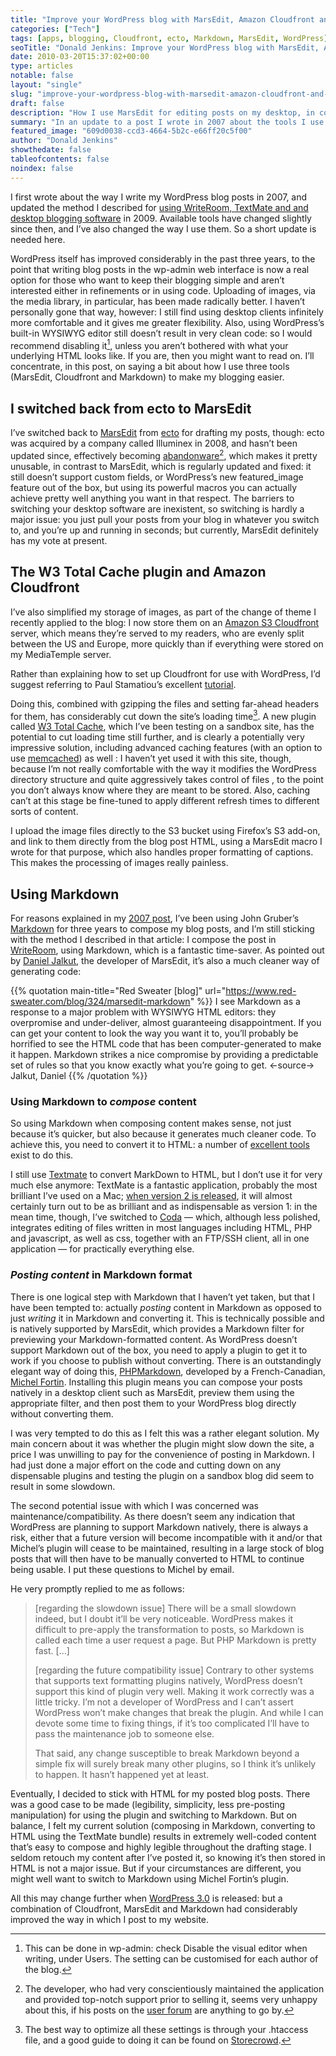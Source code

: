 ```yaml
---
title: "Improve your WordPress blog with MarsEdit, Amazon Cloudfront and Markdown"
categories: ["Tech"]
tags: [apps, blogging, Cloudfront, ecto, Markdown, MarsEdit, WordPress]
seoTitle: "Donald Jenkins: Improve your WordPress blog with MarsEdit, Amazon Cloudfront and Markdown"
date: 2010-03-20T15:37:02+00:00
type: articles
notable: false
layout: "single"
slug: "improve-your-wordpress-blog-with-marsedit-amazon-cloudfront-and-markdown"
draft: false
description: "How I use MarsEdit for editing posts on my desktop, in combination with WriteRoom and TextMate. I explain how I've started using Amazon Cloudfront to store my images"
summary: "In an update to a post I wrote in 2007 about the tools I use to compose blog posts, I cover using MarsEdit for editing posts on my desktop, in combination with WriteRoom and TextMate. I explain how I've started using Amazon Cloudfront to store my images. I also cover new trends in caching and ways of using Markdown to produce cleaner code including, optionally, using it as the storage format for individual blog posts, using Michel Fortin's PHP Markdown plugin."
featured_image: "609d0038-ccd3-4664-5b2c-e66ff20c5f00"
author: "Donald Jenkins"
showthedate: false
tableofcontents: false
noindex: false
---
```


I first wrote about the way I write my WordPress blog posts in 2007, and updated the method I described for [using WriteRoom, TextMate and and desktop blogging software](https://www.donaldjenkins.com/blogging-sequentially-using-writeroom-textmate-and-ecto-or-marsedit/ "Blogging sequentially using WriteRoom, textMate and ecto or MarsEdit") in 2009. Available tools have changed slightly since then, and I’ve also changed the way I use them. So a short update is needed here.

WordPress itself has improved considerably in the past three years, to the point that writing blog posts in the wp-admin web interface is now a real option for those who want to keep their blogging simple and aren’t interested either in refinements or in using code. Uploading of images, via the media library, in particular, has been made radically better. I haven’t personally gone that way, however: I still find using desktop clients infinitely more comfortable and it gives me greater flexibility. Also, using WordPress’s built-in WYSIWYG editor still doesn’t result in very clean code: so I would recommend disabling it[^1], unless you aren’t bothered with what your underlying HTML looks like. If you are, then you might want to read on. I’ll concentrate, in this post, on saying a bit about how I use three tools (MarsEdit, Cloudfront and Markdown) to make my blogging easier.

## I switched back from ecto to MarsEdit

I’ve switched back to [MarsEdit](https://www.red-sweater.com/marsedit/ "More about MarsEdit") from [ecto](https://illuminex.com/ecto/ "More about excto") for drafting my posts, though: ecto was acquired by a company called Illuminex in 2008, and hasn’t been updated since, effectively becoming [abandonware](https://en.wikipedia.org/wiki/Abandonware "More abut abandonware")[^2], which makes it pretty unusable, in contrast to MarsEdit, which is regularly updated and fixed: it still doesn’t support custom fields, or WordPress’s new featured_image feature out of the box, but using its powerful macros you can actually achieve pretty well anything you want in that respect. The barriers to switching your desktop software are inexistent, so switching is hardly a major issue: you just pull your posts from your blog in whatever you switch to, and you’re up and running in seconds; but currently, MarsEdit definitely has my vote at present.

## The W3 Total Cache plugin and Amazon Cloudfront

I’ve also simplified my storage of images, as part of the change of theme I recently applied to the blog: I now store them on an [Amazon S3 Cloudfront](https://aws.amazon.com/cloudfront/ "More about Amazon Cloudfront") server, which means they’re served to my readers, who are evenly split between the US and Europe, more quickly than if everything were stored on my MediaTemple server.

Rather than explaining how to set up Cloudfront for use with WordPress, I’d suggest referring to Paul Stamatiou’s excellent [tutorial](https://paulstamatiou.com/how-to-getting-started-with-amazon-cloudfront "Paul Stamatiou's tutorial on setting up Cloudfront for use with WordPress").

Doing this, combined with gzipping the files and setting far-ahead headers for them, has considerably cut down the site’s loading time[^3]. A new plugin called [W3 Total Cache](https://wordpress.org/extend/plugins/w3-total-cache/ "More about W3 Total Cache"), which I’ve been testing on a sandbox site, has the potential to cut loading time still further, and is clearly a potentially very impressive solution, including advanced caching features (with an option to use [memcached](https://memcached.org/ "More about Memcached")) as well : I haven’t yet used it with this site, though, because I’m not really comfortable with the way it modifies the WordPress directory structure and quite aggressively takes control of files , to the point you don’t always know where they are meant to be stored. Also, caching can’t at this stage be fine-tuned to apply different refresh times to different sorts of content.

I upload the image files directly to the S3 bucket using Firefox’s S3 add-on, and link to them directly from the blog post HTML, using a MarsEdit macro I wrote for that purpose, which also handles proper formatting of captions. This makes the processing of images really painless.

## Using Markdown

For reasons explained in my [2007 post](https://www.donaldjenkins.com/blogging-sequentially-using-writeroom-textmate-and-ecto-or-marsedit/ "Blogging sequentially using WriteRoom, textMate and ecto or MarsEdit"), I’ve been using John Gruber’s [Markdown](https://daringfireball.net/projects/markdown/ "More about Markdown") for three years to compose my blog posts, and I’m still sticking with the method I described in that article: I compose the post in [WriteRoom](https://www.hogbaysoftware.com/products/writeroom "More about Hog Bay Software's WRiteRoom"), using Markdown, which is a fantastic time-saver. As pointed out by [Daniel Jalkut](https://twitter.com/danielpunkass "Daniel Jalkut on Twitter"), the developer of MarsEdit, it’s also a much cleaner way of generating code:

{{% quotation main-title="Red Sweater [blog]" url="https://www.red-sweater.com/blog/324/marsedit-markdown" %}}
I see Markdown as a response to a major problem with WYSIWYG HTML editors: they overpromise and under-deliver, almost guaranteeing disappointment. If you can get your content to look the way you want it to, you’ll probably be horrified to see the HTML code that has been computer-generated to make it happen. Markdown strikes a nice compromise by providing a predictable set of rules so that you know exactly what you’re going to get.
<-source->
Jalkut, Daniel
{{% /quotation %}}

### Using Markdown to _compose_ content

So using Markdown when composing content makes sense, not just because it’s quicker, but also because it generates much cleaner code. To achieve this, you need to convert it to HTML: a number of [excellent tools](https://www.google.com/search?&rls=en&q=convert+markdown+to+html&ie=UTF-8&oe=UTF-8 "Converting Markdown to html") exist to do this.

I still use [Textmate](https://macromates.com/ "More about TextMate") to convert MarkDown to HTML, but I don’t use it for very much else anymore: TextMate is a fantastic application, probably the most brilliant I’ve used on a Mac; [when version 2 is released](https://blog.macromates.com/2010/why-2-0-is-not-developed-in-the-open/ "A clarification by TextMate's developer about the TextMate 2 roadmap"), it will almost certainly turn out to be as brilliant and as indispensable as version 1: in the mean time, though, I’ve switched to [Coda](https://www.panic.com/coda/ "more about Coda") — which, although less polished, integrates editing of files written in most languages including HTML, PHP and javascript, as well as css, together with an FTP/SSH client, all in one application — for practically everything else.

### _Posting content_ in Markdown format

There is one logical step with Markdown that I haven’t yet taken, but that I have been tempted to: actually _posting_ content in Markdown as opposed to just _writing_ it in Markdown and converting it. This is technically possible and is natively supported by MarsEdit, which provides a Markdown filter for previewing your Markdown-formatted content. As WordPress doesn’t support Markdown out of the box, you need to apply a plugin to get it to work if you choose to publish without converting. There is an outstandingly elegant way of doing this, [PHPMarkdown](https://michelf.com/projects/php-markdown/ "PHP Markdown by Michel Fortin"), developed by a French-Canadian, [Michel Fortin](https://twitter.com/michelfortin "Michel Fortin on Twitter"). Installing this plugin means you can compose your posts natively in a desktop client such as MarsEdit, preview them using the appropriate filter, and then post them to your WordPress blog directly without converting them.

I was very tempted to do this as I felt this was a rather elegant solution. My main concern about it was whether the plugin might slow down the site, a price I was unwilling to pay for the convenience of posting in Markdown. I had just done a major effort on the code and cutting down on any dispensable plugins and testing the plugin on a sandbox blog did seem to result in some slowdown.

The second potential issue with which I was concerned was maintenance/compatibility. As there doesn’t seem any indication that WordPress are planning to support Markdown natively, there is always a risk, either that a future version will become incompatible with it and/or that Michel’s plugin will cease to be maintained, resulting in a large stock of blog posts that will then have to be manually converted to HTML to continue being usable. I put these questions to Michel by email.

He very promptly replied to me as follows:

> \[regarding the slowdown issue\] There will be a small slowdown indeed, but I doubt it’ll be very noticeable. WordPress makes it difficult to pre-apply the transformation to posts, so Markdown is called each time a user request a page. But PHP Markdown is pretty fast. \[…\]
>
> \[regarding the future compatibility issue\] Contrary to other systems that supports text formatting plugins natively, WordPress doesn’t support this kind of plugin very well. Making it work correctly was a little tricky. I’m not a developer of WordPress and I can’t assert WordPress won’t make changes that break the plugin. And while I can devote some time to fixing things, if it’s too complicated I’ll have to pass the maintenance job to someone else.
>
> That said, any change susceptible to break Markdown beyond a simple fix will surely break many other plugins, so I think it’s unlikely to happen. It hasn’t happened yet at least.

Eventually, I decided to stick with HTML for my posted blog posts. There was a good case to be made (legibility, simplicity, less pre-posting manipulation) for using the plugin and switching to Markdown. But on balance, I felt my current solution (composing in Markdown, converting to HTML using the TextMate bundle) results in extremely well-coded content that’s easy to compose and highly legible throughout the drafting stage. I seldom retouch my content after I’ve posted it, so knowing it’s then stored in HTML is not a major issue. But if your circumstances are different, you might well want to switch to Markdown using Michel Fortin’s plugin.

All this may change further when [WordPress 3.0](https://wordpress.org/about/roadmap/ "WordPress roadmap") is released: but a combination of Cloudfront, MarsEdit and Markdown had considerably improved the way in which I post to my website.

[^1]: This can be done in wp-admin: check Disable the visual editor when writing, under Users. The setting can be customised for each author of the blog.
[^2]: The developer, who had very conscientiously maintained the application and provided top-notch support prior to selling it, seems very unhappy about this, if his posts on the [user forum](http://illuminex.com/forum/viewforum.php?f=11&sid=108ee8390c7fa9e62530d7106f0b5404) are anything to go by.
[^3]: The best way to optimize all these settings is through your .htaccess file, and a good guide to doing it can be found on [Storecrowd](https://via.dj/34xHerY).
